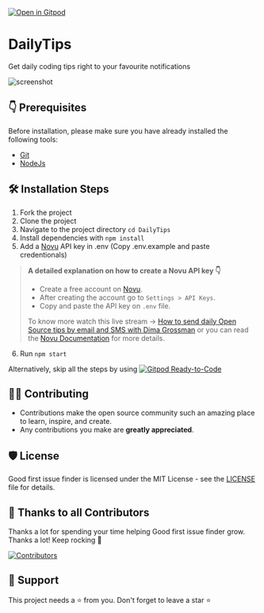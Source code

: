 [![Open in Gitpod](https://gitpod.io/button/open-in-gitpod.svg)](https://gitpod.io/#https://github.com/EddieHubCommunity/DailyTips)

# DailyTips

Get daily coding tips right to your favourite notifications

![screenshot](https://user-images.githubusercontent.com/624760/161582931-cb4c8d39-8a24-4bfe-af74-c1a026ca65b0.png)

## 👇 Prerequisites

Before installation, please make sure you have already installed the following tools:

- [Git](https://git-scm.com/downloads)
- [NodeJs](https://nodejs.org/en/download/)

## 🛠️ Installation Steps

1. Fork the project
2. Clone the project
3. Navigate to the project directory `cd DailyTips`
4. Install dependencies with `npm install`
5. Add a [Novu](https://novu.co/) API key in .env (Copy .env.example and paste credentionals)

> **A detailed explanation on how to create a Novu API key 👇**
> - Create a free account on [Novu](https://web.novu.co/).
> - After creating the account go to `Settings > API Keys`.
> - Copy and paste the API key on `.env` file.
> 
> To know more watch this live stream &rarr; [How to send daily Open Source tips by email and SMS with Dima Grossman](https://youtu.be/W2EybtWhZqo) or you can read the [Novu Documentation](https://docs.novu.co/docs/overview/introduction) for more details.

6. Run `npm start`

Alternatively, skip all the steps by using [![Gitpod Ready-to-Code](https://img.shields.io/badge/Gitpod-Ready--to--Code-blue?logo=gitpod)](https://gitpod.io/#https://github.com/EddieHubCommunity/DailyTips)

## 👨‍💻 Contributing

- Contributions make the open source community such an amazing place to learn, inspire, and create.
- Any contributions you make are **greatly appreciated**.
<!-- Don't yet have guide, uncomment when we have refer https://github.com/EddieHubCommunity/good-first-issue-finder/issues/79
- Check out our [contribution guidelines](/CONTRIBUTING.md) for more information.
-->

## 🛡️ License

Good first issue finder is licensed under the MIT License - see the [LICENSE](LICENSE) file for details.

## 💪 Thanks to all Contributors

Thanks a lot for spending your time helping Good first issue finder grow. Thanks a lot! Keep rocking 🍻

[![Contributors](https://contrib.rocks/image?repo=EddieHubCommunity/DailyTips)](https://github.com/EddieHubCommunity/DailyTips/graphs/contributors)

## 🙏 Support

This project needs a ⭐️ from you. Don't forget to leave a star ⭐️

